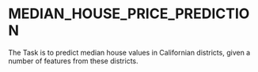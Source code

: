 # MEDIAN_HOUSE_PRICE_PREDICTION
The Task is to predict median house values in Californian districts, given a number of features from these districts.
